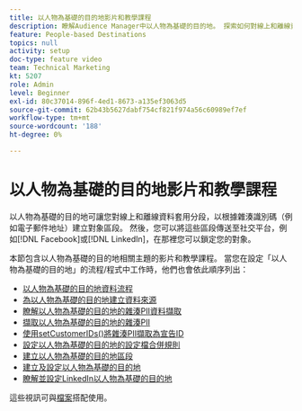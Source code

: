 ```yaml
---
title: 以人物為基礎的目的地影片和教學課程
description: 瞭解Audience Manager中以人物為基礎的目的地。 探索如何對線上和離線資料套用細分，以根據雜湊識別碼（例如電子郵件地址等）建立對象區段！
feature: People-based Destinations
topics: null
activity: setup
doc-type: feature video
team: Technical Marketing
kt: 5207
role: Admin
level: Beginner
exl-id: 80c37014-896f-4ed1-8673-a135ef3063d5
source-git-commit: 62b43b5627dabf754cf821f974a56c60989ef7ef
workflow-type: tm+mt
source-wordcount: '188'
ht-degree: 0%

---
```


# 以人物為基礎的目的地影片和教學課程

以人物為基礎的目的地可讓您對線上和離線資料套用分段，以根據雜湊識別碼（例如電子郵件地址）建立對象區段。 然後，您可以將這些區段傳送至社交平台，例如[!DNL Facebook]或[!DNL LinkedIn]，在那裡您可以鎖定您的對象。

本節包含以人物為基礎的目的地相關主題的影片和教學課程。 當您在設定「以人物為基礎的目的地」的流程/程式中工作時，他們也會依此順序列出：

* [以人物為基礎的目的地資料流程](people-based-destinations-data-flow.md)
* [為以人物為基礎的目的地建立資料來源](creating-a-data-source-for-people-based-destinations.md)
* [瞭解以人物為基礎的目的地的雜湊PII資料擷取](understanding-hashed-pii-data-ingestion-for-people-based-destinations.md)
* [擷取以人物為基礎的目的地的雜湊PII](ingesting-hashed-pii-for-people-based-destinations.md)
* [使用setCustomerIDs()將雜湊PII擷取為宣告ID](using-setcustomerids-to-ingest-and-hash-pii-as-a-declared-id.md)
* [設定以人物為基礎的目的地的設定檔合併規則](configuring-profile-merge-rules-for-people-based-destinations.md)
* [建立以人物為基礎的目的地區段](creating-segments-for-people-based-destinations.md)
* [建立及設定以人物為基礎的目的地](create-and-configure-people-based-destinations.md)
* [瞭解並設定LinkedIn以人物為基礎的目的地](understanding-and-configuring-the-linkedin-pbd.md)

這些視訊可與[檔案](https://experienceleague.adobe.com/docs/audience-manager/user-guide/features/destinations/people-based/people-based-destinations-overview.html?lang=zh-Hant)搭配使用。
